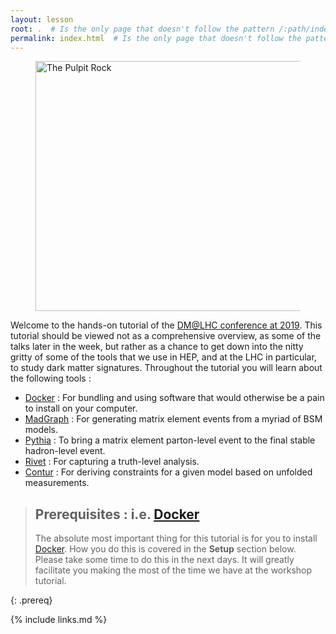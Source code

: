 ```yaml
---
layout: lesson
root: .  # Is the only page that doesn't follow the pattern /:path/index.html
permalink: index.html  # Is the only page that doesn't follow the pattern /:path/index.html
---
```


<figure>
  <img src="../fig/handson.jpg" alt="The Pulpit Rock" width="700" height="400">
</figure>

Welcome to the hands-on tutorial of the [DM@LHC conference at 2019](https://indico.cern.ch/event/783977/).
This tutorial should be viewed not as a comprehensive overview, as some of the talks later in the week,
but rather as a chance to get down into the nitty gritty of some of the tools that we use
in HEP, and at the LHC in particular, to study dark matter signatures.  Throughout the tutorial
you will learn about the following tools :
- [Docker](https://www.docker.com/) : For bundling and using software that would otherwise be a pain to install on your computer.
- [MadGraph](https://cp3.irmp.ucl.ac.be/projects/madgraph/) : For generating matrix element events from a myriad of BSM models.
- [Pythia](http://home.thep.lu.se/~torbjorn/pythia81html/Welcome.html) : To bring a matrix element parton-level event to the final stable hadron-level event.
- [Rivet](https://rivet.hepforge.org/) : For capturing a truth-level analysis.
- [Contur](https://contur.hepforge.org/) : For deriving constraints for a given model based on unfolded measurements.

> ## Prerequisites : i.e. [Docker](https://www.docker.com/)
>
> The absolute most important thing for this tutorial is for you to install [Docker](https://www.docker.com/).
> How you do this is covered in the **Setup** section below.  Please take some time to do this in the next days.
> It will greatly facilitate you making the most of the time we have at the workshop tutorial.
>
{: .prereq}

{% include links.md %}
